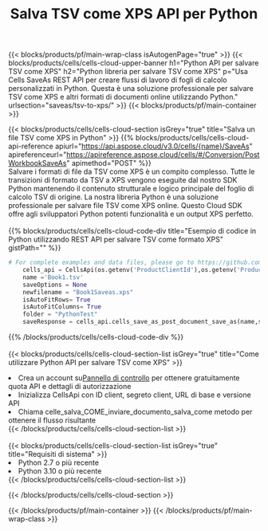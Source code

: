 ﻿---
title:  Salva TSV come XPS API per Python
description:  Utilizzo di Aspose.Cells Cloud SDK per Python per salvare il file in formato TSV come file in formato XPS.
url: /it/python/saveas/tsv-to-xps/
---
{{< blocks/products/pf/main-wrap-class isAutogenPage="true" >}}
{{< blocks/products/cells/cells-cloud-upper-banner h1="Python API per salvare TSV come XPS" h2="Python libreria per salvare TSV come XPS" p="Usa Cells SaveAs REST API per creare flussi di lavoro di fogli di calcolo personalizzati in Python. Questa è una soluzione professionale per salvare TSV come XPS e altri formati di documenti online utilizzando Python." urlsection="saveas/tsv-to-xps/" >}}
{{< blocks/products/pf/main-container >}}

{{< blocks/products/cells/cells-cloud-section isGrey="true" title="Salva un file TSV come XPS in Python" >}}
{{% blocks/products/cells/cells-cloud-api-reference apiurl="https://api.aspose.cloud/v3.0/cells/{name}/SaveAs" apireferenceurl="https://apireference.aspose.cloud/cells/#/Conversion/PostWorkbookSaveAs" apimethod="POST" %}}
<br/>
Salvare i formati di file da TSV come XPS è un compito complesso. Tutte le transizioni di formato da TSV a XPS vengono eseguite dal nostro SDK Python mantenendo il contenuto strutturale e logico principale del foglio di calcolo TSV di origine. La nostra libreria Python è una soluzione professionale per salvare file TSV come XPS online. Questo Cloud SDK offre agli sviluppatori Python potenti funzionalità e un output XPS perfetto.
<br/>
<br/>
{{% blocks/products/cells/cells-cloud-code-div title="Esempio di codice in Python utilizzando REST API per salvare TSV come formato XPS" gistPath="" %}}
  
```python
# For complete examples and data files, please go to https://github.com/aspose-cells-cloud/aspose-cells-cloud-python/
    cells_api = CellsApi(os.getenv('ProductClientId'),os.getenv('ProductClientSecret'))
    name ='Book1.tsv'    
    saveOptions = None
    newfilename = "Book1Saveas.xps"
    isAutoFitRows= True
    isAutoFitColumns= True
    folder = "PythonTest"
    saveResponse = cells_api.cells_save_as_post_document_save_as(name,save_options=saveOptions, newfilename=(folder +'/' + newfilename),folder=folder)
```
  
{{% /blocks/products/cells/cells-cloud-code-div %}}
<br/>
<br/>
{{< blocks/products/cells/cells-cloud-section-list isGrey="true" title="Come utilizzare Python API per salvare TSV come XPS" >}}
<li> Crea un account su<a href="https://dashboard.aspose.cloud/">Pannello di controllo</a> per ottenere gratuitamente quota API e dettagli di autorizzazione</li>
<li>Inizializza CellsApi con ID client, segreto client, URL di base e versione API</li>
<li>Chiama celle_salva_COME_inviare_documento_salva_come metodo per ottenere il flusso risultante</li>
{{< /blocks/products/cells/cells-cloud-section-list >}}
<br/>
<br/>
{{< blocks/products/cells/cells-cloud-section-list isGrey="true" title="Requisiti di sistema" >}}
<li>Python 2.7 o più recente</li>
<li>Python 3.10 o più recente</li>
{{< /blocks/products/cells/cells-cloud-section-list >}}

{{< /blocks/products/cells/cells-cloud-section >}}

{{< /blocks/products/pf/main-container >}}
{{< /blocks/products/pf/main-wrap-class >}}
